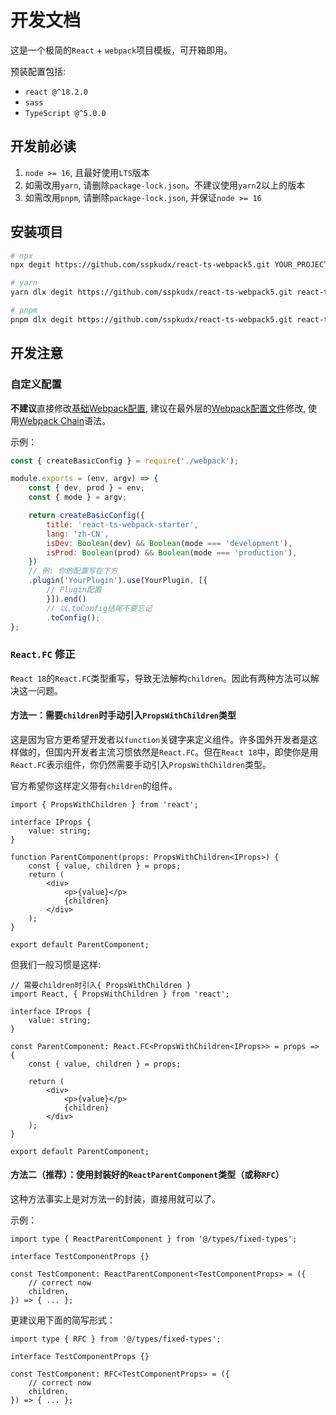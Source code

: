 # 开发文档

这是一个极简的`React` + `webpack`项目模板，可开箱即用。

预装配置包括:

* `react @^18.2.0`
* `sass`
* `TypeScript @^5.0.0`

## 开发前必读

1. `node >= 16`, 且最好使用`LTS`版本
2. 如需改用`yarn`, 请删除`package-lock.json`。不建议使用`yarn`2以上的版本
3. 如需改用`pnpm`, 请删除`package-lock.json`, 并保证`node >= 16`

## 安装项目

```sh
# npx
npx degit https://github.com/sspkudx/react-ts-webpack5.git YOUR_PROJECT_DIRECTORY

# yarn
yarn dlx degit https://github.com/sspkudx/react-ts-webpack5.git react-tester

# pnpm
pnpm dlx degit https://github.com/sspkudx/react-ts-webpack5.git react-tester
```

## 开发注意

### 自定义配置

**不建议**直接修改[基础Webpack配置](./webpack/index.js), 建议在最外层的[Webpack配置文件](./webpack.config.js)修改, 使用[Webpack Chain](https://github.com/neutrinojs/webpack-chain/tree/v6.5.1)语法。

示例：

```javascript
const { createBasicConfig } = require('./webpack');

module.exports = (env, argv) => {
    const { dev, prod } = env;
    const { mode } = argv;

    return createBasicConfig({
        title: 'react-ts-webpack-starter',
        lang: 'zh-CN',
        isDev: Boolean(dev) && Boolean(mode === 'development'),
        isProd: Boolean(prod) && Boolean(mode === 'production'),
    })
    // 例: 你的配置写在下方
    .plugin('YourPlugin').use(YourPlugin, [{
        // Plugin配置
        }]).end()
        // 以.toConfig结尾不要忘记
        .toConfig();
};

```

### `React.FC` 修正

`React 18`的`React.FC`类型重写，导致无法解构`children`。因此有两种方法可以解决这一问题。

#### 方法一：需要`children`时手动引入`PropsWithChildren`类型

这是因为官方更希望开发者以`function`关键字来定义组件。许多国外开发者是这样做的，但国内开发者主流习惯依然是`React.FC`。但在`React 18`中，即使你是用`React.FC`表示组件，你仍然需要手动引入`PropsWithChildren`类型。

官方希望你这样定义带有`children`的组件。

```tsx
import { PropsWithChildren } from 'react';

interface IProps {
    value: string;
}

function ParentComponent(props: PropsWithChildren<IProps>) {
    const { value, children } = props;
    return (
        <div>
            <p>{value}</p>
            {children}
        </div>
    );
}

export default ParentComponent;
```

但我们一般习惯是这样:

```tsx
// 需要children时引入{ PropsWithChildren }
import React, { PropsWithChildren } from 'react';

interface IProps {
    value: string;
}

const ParentComponent: React.FC<PropsWithChildren<IProps>> = props => {
    const { value, children } = props;
    
    return (
        <div>
            <p>{value}</p>
            {children}
        </div>
    );
}

export default ParentComponent;
```

#### 方法二（推荐）：使用封装好的`ReactParentComponent`类型（或称`RFC`）

这种方法事实上是对方法一的封装，直接用就可以了。

示例：

```tsx
import type { ReactParentComponent } from '@/types/fixed-types';

interface TestComponentProps {}

const TestComponent: ReactParentComponent<TestComponentProps> = ({
    // correct now
    children,
}) => { ... };
```

更建议用下面的简写形式：

```tsx
import type { RFC } from '@/types/fixed-types';

interface TestComponentProps {}

const TestComponent: RFC<TestComponentProps> = ({
    // correct now
    children,
}) => { ... };
```
